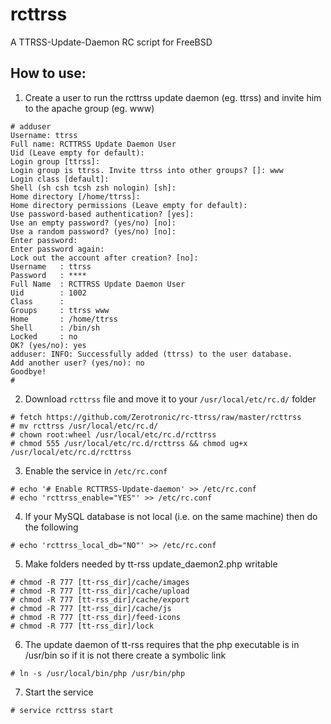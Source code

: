 # rcttrss
A TTRSS-Update-Daemon RC script for FreeBSD

## How to use:

1. Create a user to run the rcttrss update daemon (eg. ttrss) and invite him to the apache group (eg. www)
```
# adduser
Username: ttrss
Full name: RCTTRSS Update Daemon User
Uid (Leave empty for default):
Login group [ttrss]:
Login group is ttrss. Invite ttrss into other groups? []: www
Login class [default]:
Shell (sh csh tcsh zsh nologin) [sh]: 
Home directory [/home/ttrss]:
Home directory permissions (Leave empty for default):
Use password-based authentication? [yes]:
Use an empty password? (yes/no) [no]:
Use a random password? (yes/no) [no]:
Enter password:
Enter password again:
Lock out the account after creation? [no]:
Username   : ttrss
Password   : ****
Full Name  : RCTTRSS Update Daemon User
Uid        : 1002
Class      :
Groups     : ttrss www
Home       : /home/ttrss
Shell      : /bin/sh
Locked     : no
OK? (yes/no): yes
adduser: INFO: Successfully added (ttrss) to the user database.
Add another user? (yes/no): no
Goodbye!
#
```

2. Download `rcttrss` file and move it to your `/usr/local/etc/rc.d/` folder
```
# fetch https://github.com/Zerotronic/rc-ttrss/raw/master/rcttrss
# mv rcttrss /usr/local/etc/rc.d/
# chown root:wheel /usr/local/etc/rc.d/rcttrss
# chmod 555 /usr/local/etc/rc.d/rcttrss && chmod ug+x /usr/local/etc/rc.d/rcttrss
```

3. Enable the service in `/etc/rc.conf`
```
# echo '# Enable RCTTRSS-Update-daemon' >> /etc/rc.conf
# echo 'rcttrss_enable="YES"' >> /etc/rc.conf
```

4. If your MySQL database is not local (i.e. on the same machine) then do the following
```
# echo 'rcttrss_local_db="NO"' >> /etc/rc.conf
```

5. Make folders needed by tt-rss update_daemon2.php writable
```
# chmod -R 777 [tt-rss_dir]/cache/images
# chmod -R 777 [tt-rss_dir]/cache/upload
# chmod -R 777 [tt-rss_dir]/cache/export
# chmod -R 777 [tt-rss_dir]/cache/js
# chmod -R 777 [tt-rss_dir]/feed-icons
# chmod -R 777 [tt-rss_dir]/lock
```

6. The update daemon of tt-rss requires that the php executable is in /usr/bin so if it is not there create a symbolic link
```
# ln -s /usr/local/bin/php /usr/bin/php
```

7. Start the service
```
# service rcttrss start
```
